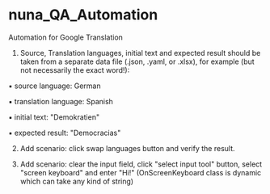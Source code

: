 # nuna_QA_Automation
Automation for Google Translation
1. Source, Translation languages, initial text and expected result should be taken from a separate  data file (.json, .yaml, or .xlsx), for example (but not necessarily the exact word!): 

▪ source language: German 

▪ translation language: Spanish  

▪ initial text: "Demokratien"  

▪ expected result: "Democracias" 

2. Add scenario: click swap languages button and verify the result. 

3. Add scenario: clear the input field, click "select input tool" button, select "screen keyboard" and  enter "Hi!" 
(OnScreenKeyboard class is dynamic which can take any kind of string)
